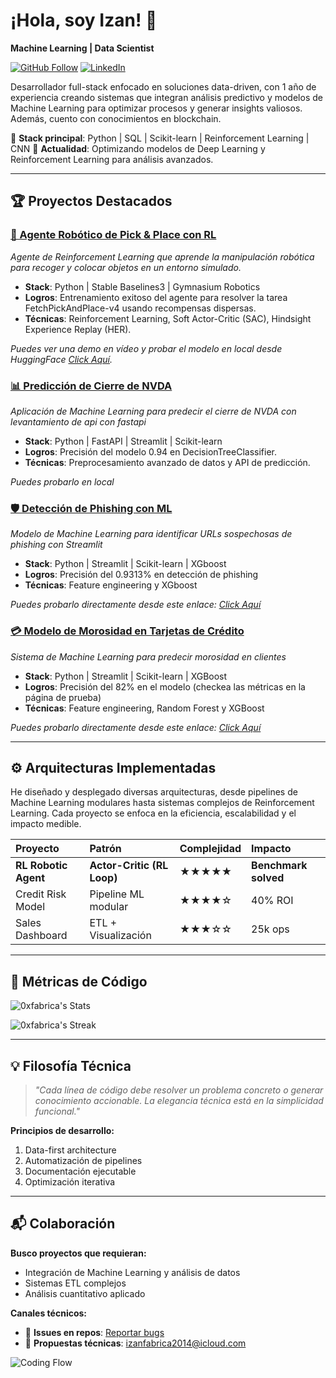 # ¡Hola, soy Izan! 👋
**Machine Learning | Data Scientist**

[![GitHub Follow](https://img.shields.io/github/followers/0xfabrica?label=Follow%20My%20Code&style=social)](https://github.com/0xfabrica)
[![LinkedIn](https://img.shields.io/badge/LinkedIn-Professional%20Profile-blue?style=flat&logo=linkedin)](https://www.linkedin.com/in/izan-medkouri-a01071266/)

Desarrollador full-stack enfocado en soluciones data-driven, con 1 año de experiencia creando sistemas que integran análisis predictivo y modelos de Machine Learning para optimizar procesos y generar insights valiosos. Además, cuento con conocimientos en blockchain.

🔧 **Stack principal**: Python | SQL | Scikit-learn | Reinforcement Learning | CNN
🌱 **Actualidad**: Optimizando modelos de Deep Learning y Reinforcement Learning para análisis avanzados.

---

## 🏆 Proyectos Destacados

### [🦾 Agente Robótico de Pick & Place con RL](https://huggingface.co/IntelliGrow/FetchPickAndPlace-v4)
_Agente de Reinforcement Learning que aprende la manipulación robótica para recoger y colocar objetos en un entorno simulado._
- **Stack**: Python | Stable Baselines3 | Gymnasium Robotics
- **Logros**: Entrenamiento exitoso del agente para resolver la tarea FetchPickAndPlace-v4 usando recompensas dispersas.
- **Técnicas**: Reinforcement Learning, Soft Actor-Critic (SAC), Hindsight Experience Replay (HER).

_Puedes ver una demo en vídeo y probar el modelo en local desde HuggingFace [Click Aquí](https://huggingface.co/IntelliGrow/FetchPickAndPlace-v4)._

### [📊 Predicción de Cierre de NVDA](https://github.com/0xfabrica/nvda_dtc_api)
_Aplicación de Machine Learning para predecir el cierre de NVDA con levantamiento de api con fastapi_
- **Stack**: Python | FastAPI | Streamlit | Scikit-learn
- **Logros**: Precisión del modelo 0.94 en DecisionTreeClassifier.
- **Técnicas**: Preprocesamiento avanzado de datos y API de predicción.

_Puedes probarlo en local_

### [🛡️ Detección de Phishing con ML](https://github.com/0xfabrica/phising-detection-ml)
_Modelo de Machine Learning para identificar URLs sospechosas de phishing con Streamlit_
- **Stack**: Python | Streamlit | Scikit-learn | XGboost
- **Logros**: Precisión del 0.9313% en detección de phishing
- **Técnicas**: Feature engineering y XGboost

_Puedes probarlo directamente desde este enlace: [Click Aquí](https://phising-detection-ml.streamlit.app/)_

### [💳 Modelo de Morosidad en Tarjetas de Crédito](https://github.com/0xfabrica/creditcard-fraud)
*Sistema de Machine Learning para predecir morosidad en clientes*
- **Stack**: Python | Streamlit | Scikit-learn | XGBoost
- **Logros**: Precisión del 82% en el modelo (checkea las métricas en la página de prueba)
- **Técnicas**: Feature engineering, Random Forest y XGBoost

_Puedes probarlo directamente desde este enlace: [Click Aquí](https://creditcard-ml.streamlit.app/)_

---

## ⚙️ Arquitecturas Implementadas

He diseñado y desplegado diversas arquitecturas, desde pipelines de Machine Learning modulares hasta sistemas complejos de Reinforcement Learning. Cada proyecto se enfoca en la eficiencia, escalabilidad y el impacto medible.

| Proyecto | Patrón | Complejidad | Impacto |
| :--- | :--- | :--- | :--- |
| **RL Robotic Agent** | **Actor-Critic (RL Loop)** | ★★★★★ | **Benchmark solved** |
| Credit Risk Model | Pipeline ML modular | ★★★★☆ | 40% ROI |
| Sales Dashboard | ETL + Visualización | ★★★☆☆ | 25k ops |

---

## 📌 Métricas de Código

![0xfabrica's Stats](https://github-readme-stats.vercel.app/api?username=0xfabrica&theme=nightowl&show_icons=true&hide_border=true&count_private=true)

![0xfabrica's Streak](https://git-hub-streak-stats.vercel.app?user=0xfabrica&theme=buefy-dark&hide_border=true&border_radius=4.7&locale=es&date_format=j%20M%5B%20Y%5D&mode=weekly)

---

## 💡 Filosofía Técnica

> _"Cada línea de código debe resolver un problema concreto o generar conocimiento accionable. La elegancia técnica está en la simplicidad funcional."_

**Principios de desarrollo:**
1. Data-first architecture
2. Automatización de pipelines
3. Documentación ejecutable
4. Optimización iterativa

---

## 📬 Colaboración

**Busco proyectos que requieran:**
- Integración de Machine Learning y análisis de datos
- Sistemas ETL complejos
- Análisis cuantitativo aplicado

**Canales técnicos:**
- 🐛 **Issues en repos**: [Reportar bugs](https://github.com/0xfabrica/sales_data/issues)
- 📄 **Propuestas técnicas**: izanfabrica2014@icloud.com

![Coding Flow](https://media.giphy.com/media/LMcB8XospGZO8UQq87/giphy.gif)
